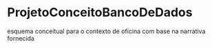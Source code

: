 # ProjetoConceitoBancoDeDados
esquema conceitual para o contexto de oficina com base na narrativa fornecida
